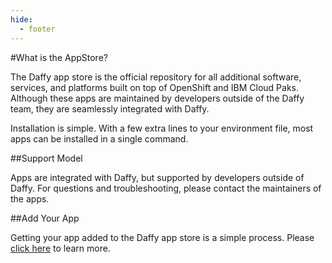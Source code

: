 ```yaml
---
hide:
  - footer
---
```

<script>
  document.title = "AppStore - Info";
</script>

#What is the AppStore?

The Daffy app store is the official repository for all additional software, services, and platforms built on top of OpenShift and IBM Cloud Paks. Although these apps are maintained by developers outside of the Daffy team, they are seamlessly integrated with Daffy.

Installation is simple. With a few extra lines to your environment file, most apps can be installed in a single command.

##Support Model

Apps are integrated with Daffy, but supported by developers outside of Daffy. For questions and troubleshooting, please contact the maintainers of the apps.

##Add Your App

Getting your app added to the Daffy app store is a simple process. Please [click here](#) to learn more.